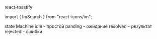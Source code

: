 react-toastify

import { ImSearch } from "react-icons/im";

state Machine
idle - простой
panding - ожидание
resolved - результат
rejected - ошибки
